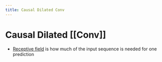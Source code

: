 ```yaml
---
title: Causal Dilated Conv
---
```


# Causal Dilated [[Conv]]
- [Receptive field](Receptive%20field.md) is how much of the input sequence is needed for one prediction




















































































